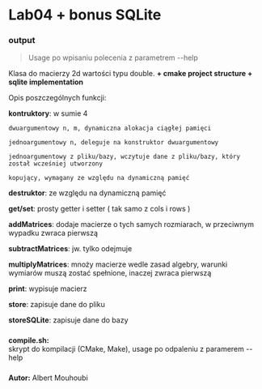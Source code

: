 # Lab04 + bonus SQLite

### output
 > Usage po wpisaniu polecenia z parametrem --help

Klasa do macierzy 2d wartości typu double. **+ cmake project structure + sqlite implementation** 

Opis poszczególnych funkcji:

**kontruktory**: w sumie 4

    dwuargumentowy n, m, dynamiczna alokacja ciągłej pamięci

    jednoargumentowy n, deleguje na konstruktor dwuargumentowy

    jednoargumentowy z pliku/bazy, wczytuje dane z pliku/bazy, który został wcześniej utworzony

    kopujący, wymagany ze względu na dynamiczną pamięć

**destruktor**: ze względu na dynamiczną pamięć

**get/set**: prosty getter i setter ( tak samo z cols i rows )

**addMatrices**: dodaje macierze o tych samych rozmiarach, w przeciwnym wypadku zwraca pierwszą

**subtractMatrices**: jw. tylko odejmuje

**multiplyMatrices**: mnoży macierze wedle zasad algebry, warunki wymiarów muszą zostać spełnione, inaczej zwraca pierwszą

**print**: wypisuje macierz

**store**: zapisuje dane do pliku

**storeSQLite**: zapisuje dane do bazy

###

**compile\.sh:**\
skrypt do kompilacji (CMake, Make), usage po odpaleniu z paramerem --help

###

**Autor:** Albert Mouhoubi
